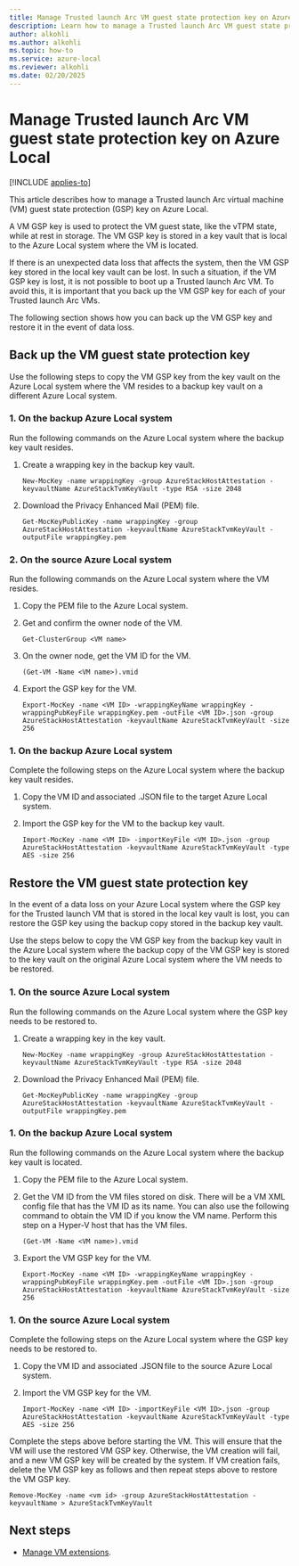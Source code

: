```yaml
---
title: Manage Trusted launch Arc VM guest state protection key on Azure Local
description: Learn how to manage a Trusted launch Arc VM guest state protection key on Azure Local.
author: alkohli
ms.author: alkohli
ms.topic: how-to
ms.service: azure-local
ms.reviewer: alkohli
ms.date: 02/20/2025
---
```


# Manage Trusted launch Arc VM guest state protection key on Azure Local

[!INCLUDE [applies-to](../includes/hci-applies-to-23h2.md)]

This article describes how to manage a Trusted launch Arc virtual machine (VM) guest state protection (GSP) key on Azure Local.

A VM GSP key is used to protect the VM guest state, like the vTPM state, while at rest in storage. The VM GSP key is stored in a key vault that is local to the Azure Local system where the VM is located.

If there is an unexpected data loss that affects the system, then the VM GSP key stored in the local key vault can be lost. In such a situation, if the VM GSP key is lost, it is not possible to boot up a Trusted launch Arc VM. To avoid this, it is important that you back up the VM GSP key for each of your Trusted launch Arc VMs.

The following section shows how you can back up the VM GSP key and restore it in the event of data loss.

## Back up the VM guest state protection key

Use the following steps to copy the VM GSP key from the key vault on the Azure Local system where the VM resides to a backup key vault on a different Azure Local system.

### 1. On the backup Azure Local system

Run the following commands on the Azure Local system where the backup key vault resides.

1. Create a wrapping key in the backup key vault.

    ```azurecli
    New-MocKey -name wrappingKey -group AzureStackHostAttestation -keyvaultName AzureStackTvmKeyVault -type RSA -size 2048
    ```

1. Download the Privacy Enhanced Mail (PEM) file.

    ```azurecli
    Get-MocKeyPublicKey -name wrappingKey -group AzureStackHostAttestation -keyvaultName AzureStackTvmKeyVault -outputFile wrappingKey.pem
    ```

### 2. On the source Azure Local system

Run the following commands on the Azure Local system where the VM resides.

1. Copy the PEM file to the Azure Local system.

1. Get and confirm the owner node of the VM.

    ```azurecli
    Get-ClusterGroup <VM name>
    ```

1. On the owner node, get the VM ID for the VM.

    ```azurecli
    (Get-VM -Name <VM name>).vmid
    ```

1. Export the GSP key for the VM.

    ```azurecli
    Export-MocKey -name <VM ID> -wrappingKeyName wrappingKey -wrappingPubKeyFile wrappingKey.pem -outFile <VM ID>.json -group AzureStackHostAttestation -keyvaultName AzureStackTvmKeyVault -size 256
    ```

### 1. On the backup Azure Local system

Complete the following steps on the Azure Local system where the backup key vault resides.

1. Copy the VM ID and associated .JSON file to the target Azure Local system.

1. Import the GSP key for the VM to the backup key vault.

    ```azurecli
    Import-MocKey -name <VM ID> -importKeyFile <VM ID>.json -group AzureStackHostAttestation -keyvaultName AzureStackTvmKeyVault -type AES -size 256
    ```

## Restore the VM guest state protection key

In the event of a data loss on your Azure Local system where the GSP key for the Trusted launch VM that is stored in the local key vault is lost, you can restore the GSP key using the backup copy stored in the backup key vault.

Use the steps below to copy the VM GSP key from the backup key vault in the Azure Local system where the backup copy of the VM GSP key is stored to the key vault on the original Azure Local system where the VM needs to be restored.

### 1. On the source Azure Local system

Run the following commands on the Azure Local system where the GSP key needs to be restored to.

1. Create a wrapping key in the key vault.

    ```azurecli
    New-MocKey -name wrappingKey -group AzureStackHostAttestation -keyvaultName AzureStackTvmKeyVault -type RSA -size 2048
    ```

1. Download the Privacy Enhanced Mail (PEM) file.

    ```azurecli
   Get-MocKeyPublicKey -name wrappingKey -group AzureStackHostAttestation -keyvaultName AzureStackTvmKeyVault -outputFile wrappingKey.pem
    ```

### 1. On the backup Azure Local system

Run the following commands on the Azure Local system where the backup key vault is located.

1. Copy the PEM file to the Azure Local system.

1. Get the VM ID from the VM files stored on disk. There will be a VM XML config file that has the VM ID as its name. You can also use the following command to obtain the VM ID if you know the VM name. Perform this step on a Hyper-V host that has the VM files.

    ```azurecli
    (Get-VM -Name <VM name>).vmid
    ```

1. Export the VM GSP key for the VM.

    ```azurecli
    Export-MocKey -name <VM ID> -wrappingKeyName wrappingKey -wrappingPubKeyFile wrappingKey.pem -outFile <VM ID>.json -group AzureStackHostAttestation -keyvaultName AzureStackTvmKeyVault -size 256
    ```

### 1. On the source Azure Local system

Complete the following steps on the Azure Local system where the GSP key needs to be restored to.

1. Copy the VM ID and associated .JSON file to the source Azure Local system.

1. Import the VM GSP key for the VM.

    ```azurecli
    Import-MocKey -name <VM ID> -importKeyFile <VM ID>.json -group AzureStackHostAttestation -keyvaultName AzureStackTvmKeyVault -type AES -size 256
    ```

Complete the steps above before starting the VM. This will ensure that the VM will use the restored VM GSP key. Otherwise, the VM creation will fail, and a new VM GSP key will be created by the system. If VM creation fails, delete the VM GSP key as follows and then repeat steps above to restore the VM GSP key.

```azurecli
Remove-MocKey -name <vm id> -group AzureStackHostAttestation -keyvaultName > AzureStackTvmKeyVault
```

## Next steps

- [Manage VM extensions](virtual-machine-manage-extension.md).
